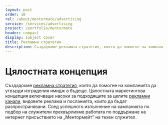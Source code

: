 ```yaml
---
layout: post
order: 10
rel: /about/mentormate/advertising
service: /services/advertising
project: /portfolio/mentormate
header: compact
display: subject cover
title: Рекламна стратегия
description: Създадохме рекламна стратегия, която да помогне на компанията да утвърди изградения имидж в бъдеще. 
---
```

# Цялостната концепция
Създадохме [рекламна стратегия](./../../маркетинг/реклама.html), която да помогне на компанията да утвърди изградения имидж в бъдеще. Цялостната маркетингова концепция включваше насоки за подходящите за целите [рекламни канали](./../../маркетинг/реклама.html), видовете реклама и посланията, които да бъдат разпространявани.
След успешното изпълнение на кампанията по подбор на служители прехвърлихме работата по поддържане на интернет присъствието на „Ментормейт” на техен служител.